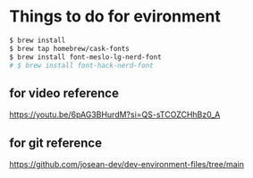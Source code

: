 # Things to do for evironment
```bash
$ brew install 
$ brew tap homebrew/cask-fonts
$ brew install font-meslo-lg-nerd-font
# $ brew install font-hack-nerd-font
```

## for video reference
https://youtu.be/6pAG3BHurdM?si=QS-sTCOZCHhBz0_A

## for git reference
https://github.com/josean-dev/dev-environment-files/tree/main
